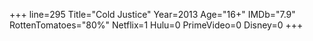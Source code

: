 +++
line=295
Title="Cold Justice"
Year=2013
Age="16+"
IMDb="7.9"
RottenTomatoes="80%"
Netflix=1
Hulu=0
PrimeVideo=0
Disney=0
+++

